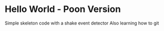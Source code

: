 # Hello World - Poon Version
Simple skeleton code with a shake event detector
Also learning how to git
